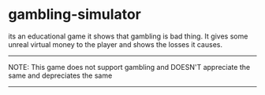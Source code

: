 # gambling-simulator
its an educational game it shows that gambling is bad thing. It gives some unreal virtual money to the player and shows the losses it causes.

___________________________________________________________________________________________________________________________________________________________________________________
NOTE: This game does not support gambling and DOESN'T appreciate the same and depreciates the same
___________________________________________________________________________________________________________________________________________________________________________________


